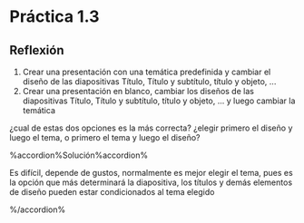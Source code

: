 # Práctica 1.3

## Reflexión

1.  Crear una presentación con una temática predefinida y cambiar el diseño de las diapositivas Título, Título y subtítulo, título y objeto, ...
2.  Crear una presentación en blanco, cambiar los diseños de las diapositivas Título, Título y subtítulo, título y objeto, ... y luego cambiar la temática

¿cual de estas dos opciones es la más correcta? ¿elegir primero el diseño y luego el tema, o primero el tema y luego el diseño?

%accordion%Solución%accordion%

Es difícil, depende de gustos, normalmente es mejor elegir el tema, pues es la opción que más determinará la diapositiva, los títulos y demás elementos de diseño pueden estar condicionados al tema elegido  

%/accordion%


